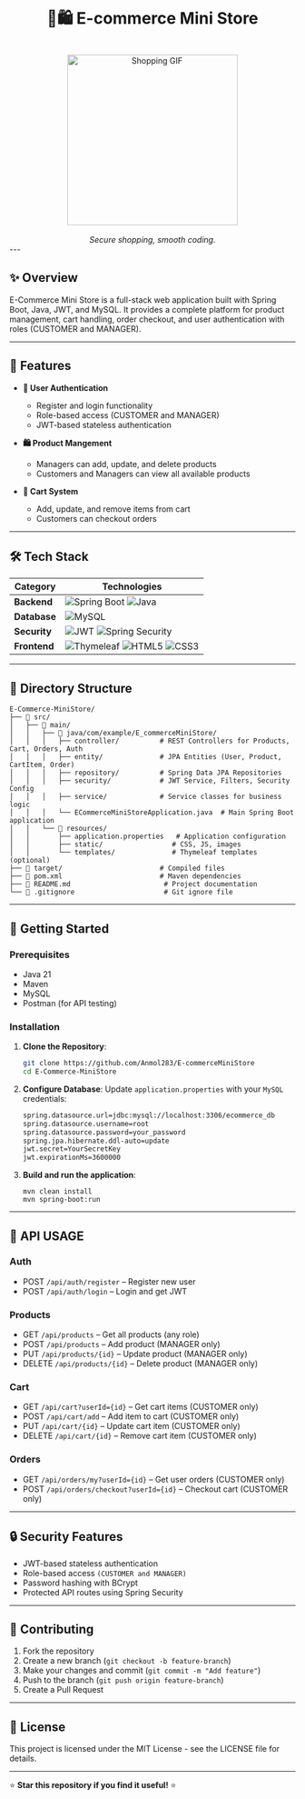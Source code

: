 <h1 align="center">🛒🛍️ E-commerce Mini Store</h1>
</br>
<div align="center"> <img src="https://media3.giphy.com/media/v1.Y2lkPTc5MGI3NjExbm11OHEzeHZueHZscjBjc3Fia3o0YWcxdGV2Nzl5ZWU4YWUzY2JuNSZlcD12MV9pbnRlcm5hbF9naWZfYnlfaWQmY3Q9Zw/Hu475i12tHBg94FIeD/giphy.gif" alt="Shopping GIF" width="300" height="300"></div>
</br>
<div align="center"> <i> Secure shopping, smooth coding.</i> </div>
---

## ✨ Overview

E-Commerce Mini Store is a full-stack web application built with Spring Boot, Java, JWT, and MySQL. It provides a complete platform for product management, cart handling, order checkout, and user authentication with roles (CUSTOMER and MANAGER).

---


## 🌟 Features

- **👤 User Authentication**
  - Register and login functionality
  - Role-based access (CUSTOMER and MANAGER) 
  - JWT-based stateless authentication

- **🛍️ Product Mangement**
  - Managers can add, update, and delete products
  - Customers and Managers can view all available products

- **🛒 Cart System**
  - Add, update, and remove items from cart  
  - Customers can checkout orders 

---

## 🛠️ Tech Stack

| Category         | Technologies                                                                                                           |
|------------------|-----------------------------------------------------------------------------------------------------------------------|
| **Backend**      | <img src="https://img.shields.io/badge/Spring%20Boot-6DB33F?style=for-the-badge&logo=spring&logoColor=white" alt="Spring Boot" /> <img src="https://img.shields.io/badge/Java-007396?style=for-the-badge&logo=java&logoColor=white" alt="Java" />
| **Database**     | <img src="https://img.shields.io/badge/MySQL-4479A1?style=for-the-badge&logo=mysql&logoColor=white" alt="MySQL" />
| **Security**   | <img src="https://img.shields.io/badge/JWT-000000?style=for-the-badge&logo=jwt&logoColor=white" alt="JWT" /> <img src="https://img.shields.io/badge/Spring%20Security-6DB33F?style=for-the-badge&logo=spring&logoColor=white" alt="Spring Security" />|
| **Frontend**     | <img src="https://img.shields.io/badge/Thymeleaf-005F0F?style=for-the-badge&logo=thymeleaf&logoColor=white" alt="Thymeleaf" /> <img src="https://img.shields.io/badge/HTML5-E34F26?style=for-the-badge&logo=html5&logoColor=white" alt="HTML5" /> <img src="https://img.shields.io/badge/CSS3-1572B6?style=for-the-badge&logo=css3&logoColor=white" alt="CSS3" />
---

## 📁 Directory Structure

```
E-Commerce-MiniStore/
├── 📂 src/
│   ├── 📂 main/
│   │   ├── 📂 java/com/example/E_commerceMiniStore/
│   │   │   ├── controller/          # REST Controllers for Products, Cart, Orders, Auth
│   │   │   ├── entity/              # JPA Entities (User, Product, CartItem, Order)
│   │   │   ├── repository/          # Spring Data JPA Repositories
│   │   │   ├── security/            # JWT Service, Filters, Security Config
│   │   │   ├── service/             # Service classes for business logic
│   │   │   └── ECommerceMiniStoreApplication.java  # Main Spring Boot application
│   │   └── 📂 resources/
│   │       ├── application.properties   # Application configuration
│   │       ├── static/                 # CSS, JS, images
│   │       └── templates/              # Thymeleaf templates (optional)
├── 📂 target/                        # Compiled files
├── 📄 pom.xml                        # Maven dependencies
├── 📄 README.md                       # Project documentation
└── 📄 .gitignore                      # Git ignore file

```
---
## 🚀 Getting Started

### Prerequisites

- Java 21
- Maven
- MySQL
- Postman (for API testing)

### Installation

1. **Clone the Repository**:
   ```bash
   git clone https://github.com/Anmol283/E-commerceMiniStore
   cd E-Commerce-MiniStore
   ```

2. **Configure Database**:
   Update `application.properties` with your `MySQL` credentials:
   ```bash
   spring.datasource.url=jdbc:mysql://localhost:3306/ecommerce_db
   spring.datasource.username=root
   spring.datasource.password=your_password
   spring.jpa.hibernate.ddl-auto=update
   jwt.secret=YourSecretKey
   jwt.expirationMs=3600000
   ```

4. **Build and run the application**:
   ```
   mvn clean install
   mvn spring-boot:run
   ```
---
## 🧭 API USAGE

### Auth
- POST `/api/auth/register` – Register new user
- POST `/api/auth/login` – Login and get JWT

### Products
- GET `/api/products` – Get all products (any role)
- POST `/api/products` – Add product (MANAGER only)
- PUT `/api/products/{id}` – Update product (MANAGER only)
- DELETE `/api/products/{id}` – Delete product (MANAGER only)

### Cart
- GET `/api/cart?userId={id}` – Get cart items (CUSTOMER only)
- POST `/api/cart/add` – Add item to cart (CUSTOMER only)
- PUT `/api/cart/{id}` – Update cart item (CUSTOMER only)
- DELETE `/api/cart/{id}` – Remove cart item (CUSTOMER only)

### Orders
- GET `/api/orders/my?userId={id}` – Get user orders (CUSTOMER only)
- POST `/api/orders/checkout?userId={id}` – Checkout cart (CUSTOMER only)
---

## 🔒 Security Features

- JWT-based stateless authentication
- Role-based access `(CUSTOMER and MANAGER)`
- Password hashing with BCrypt
- Protected API routes using Spring Security

---
## 🤝 Contributing

1. Fork the repository
2. Create a new branch (`git checkout -b feature-branch`)
3. Make your changes and commit (`git commit -m "Add feature"`)
4. Push to the branch (`git push origin feature-branch`)
5. Create a Pull Request

---

## 📜 License

This project is licensed under the MIT License - see the LICENSE file for details.

---

⭐ **Star this repository if you find it useful!** ⭐
